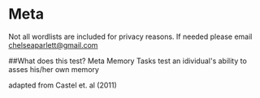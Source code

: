 # Meta

Not all wordlists are included for privacy reasons. If needed please email chelseaparlett@gmail.com

##What does this test?
Meta Memory Tasks test an idividual's ability to asses his/her own memory

adapted from Castel et. al (2011)
